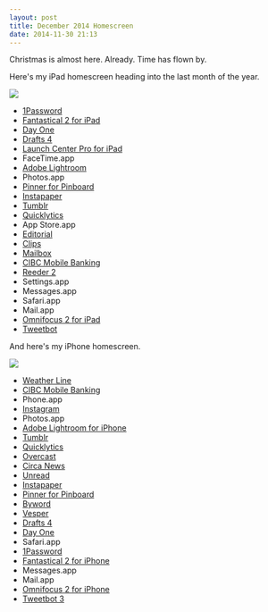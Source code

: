 ```yaml
---
layout: post
title: December 2014 Homescreen
date: 2014-11-30 21:13
---
```


Christmas is almost here. Already. Time has flown by.

Here's my iPad homescreen heading into the last month of the year.

![](https://farm8.staticflickr.com/7479/15733416537_7efcfbe489_o.jpg)

* [1Password](https://itunes.apple.com/ca/app/1password-password-manager/id568903335?mt=8&uo=4&at=1l3v5At)
* [Fantastical 2 for iPad](https://itunes.apple.com/ca/app/fantastical-2-for-ipad-calendar/id830708155?mt=8&uo=4&at=1l3v5At)
* [Day One](https://itunes.apple.com/ca/app/day-one-journal-diary/id421706526?mt=8&uo=4&at=1l3v5At)
* [Drafts 4](https://itunes.apple.com/ca/app/drafts-4-quickly-capture-notes/id905337691?mt=8&uo=4&at=1l3v5At)
* [Launch Center Pro for iPad](https://itunes.apple.com/ca/app/launch-center-pro-for-ipad/id799664902?mt=8&uo=4&at=1l3v5At)
* FaceTime.app
* [Adobe Lightroom](https://itunes.apple.com/ca/app/adobe-lightroom/id804177739?mt=8&uo=4&at=1l3v5At)
* Photos.app
* [Pinner for Pinboard](https://itunes.apple.com/ca/app/pinner-for-pinboard/id591613202?mt=8&uo=4&at=1l3v5At)
* [Instapaper](https://itunes.apple.com/ca/app/instapaper/id288545208?mt=8&uo=4&at=1l3v5At)
* [Tumblr](https://itunes.apple.com/ca/app/tumblr/id305343404?mt=8&uo=4&at=1l3v5At)
* [Quicklytics](https://itunes.apple.com/ca/app/quicklytics-google-analytics/id354890919?mt=8&uo=4&at=1l3v5At)
* App Store.app
* [Editorial](https://itunes.apple.com/ca/app/editorial/id673907758?mt=8&uo=4&at=1l3v5At)
* [Clips](https://itunes.apple.com/ca/app/clips-copy-paste-anywhere/id917638056?mt=8&uo=4&at=1l3v5At)
* [Mailbox](https://itunes.apple.com/ca/app/mailbox/id576502633?mt=8&uo=4&at=1l3v5At)
* [CIBC Mobile Banking](https://itunes.apple.com/ca/app/cibc-mobile-banking/id351448953?mt=8&uo=4&at=1l3v5At)
* [Reeder 2](https://itunes.apple.com/ca/app/reeder-2/id697846300?mt=8&uo=4&at=1l3v5At)
* Settings.app
* Messages.app
* Safari.app
* Mail.app
* [Omnifocus 2 for iPad](https://itunes.apple.com/ca/app/omnifocus-2-for-ipad/id904071710?mt=8&uo=4&at=1l3v5At)
* [Tweetbot](https://itunes.apple.com/ca/app/tweetbot-for-twitter-ipad/id498801050?mt=8&uo=4&at=1l3v5At)

And here's my iPhone homescreen.

![](https://farm8.staticflickr.com/7512/15918508322_ddb5f50e0c_o.jpg)

* [Weather Line](https://itunes.apple.com/ca/app/weather-line-accurate-forecast/id715319015?mt=8&uo=4&at=1l3v5At)
* [CIBC Mobile Banking](https://itunes.apple.com/ca/app/cibc-mobile-banking/id351448953?mt=8&uo=4&at=1l3v5At)
* Phone.app
* [Instagram](https://itunes.apple.com/ca/app/instagram/id389801252?mt=8&uo=4&at=1l3v5At)
* Photos.app
* [Adobe Lightroom for iPhone](https://itunes.apple.com/ca/app/adobe-lightroom-for-iphone/id878783582?mt=8&uo=4&at=1l3v5At)
* [Tumblr](https://itunes.apple.com/ca/app/tumblr/id305343404?mt=8&uo=4&at=1l3v5At)
* [Quicklytics](https://itunes.apple.com/ca/app/quicklytics-google-analytics/id354890919?mt=8&uo=4&at=1l3v5At)
* [Overcast](https://itunes.apple.com/ca/app/overcast-podcast-player/id888422857?mt=8&uo=4&at=1l3v5At)
* [Circa News](https://itunes.apple.com/ca/app/circa-news/id517114354?mt=8&uo=4&at=1l3v5At)
* [Unread](https://itunes.apple.com/ca/app/unread-an-rss-reader/id754143884?mt=8&uo=4&at=1l3v5At)
* [Instapaper](https://itunes.apple.com/ca/app/instapaper/id288545208?mt=8&uo=4&at=1l3v5At)
* [Pinner for Pinboard](https://itunes.apple.com/ca/app/pinner-for-pinboard/id591613202?mt=8&uo=4&at=1l3v5At)
* [Byword](https://itunes.apple.com/ca/app/byword/id482063361?mt=8&uo=4&at=1l3v5At)
* [Vesper](https://itunes.apple.com/ca/app/vesper/id655895325?mt=8&uo=4&at=1l3v5At)
* [Drafts 4](https://itunes.apple.com/ca/app/drafts-4-quickly-capture-notes/id905337691?mt=8&uo=4&at=1l3v5At)
* [Day One](https://itunes.apple.com/ca/app/day-one-journal-diary/id421706526?mt=8&uo=4&at=1l3v5At)
* Safari.app
* [1Password](https://itunes.apple.com/ca/app/1password-password-manager/id568903335?mt=8&uo=4&at=1l3v5At)
* [Fantastical 2 for iPhone](https://itunes.apple.com/ca/app/fantastical-2-for-iphone-calendar/id718043190?mt=8&uo=4&at=1l3v5At)
* Messages.app
* Mail.app
* [Omnifocus 2 for iPhone](https://itunes.apple.com/ca/app/omnifocus-2-for-iphone/id690305341?mt=8&uo=4&at=1l3v5At)
* [Tweetbot 3](https://itunes.apple.com/ca/app/tweetbot-3-for-twitter-iphone/id722294701?mt=8&uo=4&at=1l3v5At)
